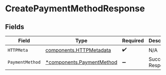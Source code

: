 # CreatePaymentMethodResponse


## Fields

| Field                                                                 | Type                                                                  | Required                                                              | Description                                                           |
| --------------------------------------------------------------------- | --------------------------------------------------------------------- | --------------------------------------------------------------------- | --------------------------------------------------------------------- |
| `HTTPMeta`                                                            | [components.HTTPMetadata](../../models/components/httpmetadata.md)    | :heavy_check_mark:                                                    | N/A                                                                   |
| `PaymentMethod`                                                       | [*components.PaymentMethod](../../models/components/paymentmethod.md) | :heavy_minus_sign:                                                    | Successful Response                                                   |